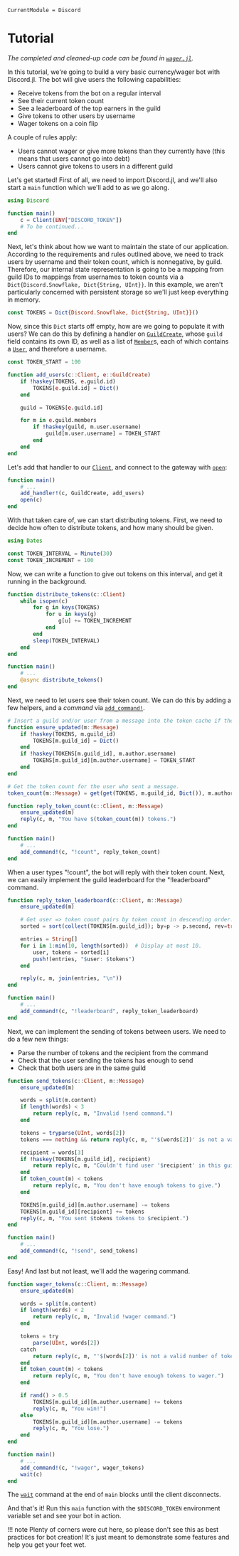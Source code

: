 ```@meta
CurrentModule = Discord
```

# Tutorial

*The completed and cleaned-up code can be found in [`wager.jl`](https://github.com/PurgePJ/Discord.jl/blob/master/examples/wager.jl).*

In this tutorial, we're going to build a very basic currency/wager bot with Discord.jl.
The bot will give users the following capabilities:

* Receive tokens from the bot on a regular interval
* See their current token count
* See a leaderboard of the top earners in the guild
* Give tokens to other users by username
* Wager tokens on a coin flip

A couple of rules apply:

* Users cannot wager or give more tokens than they currently have (this means that users cannot go into debt)
* Users cannot give tokens to users in a different guild

Let's get started! First of all, we need to import Discord.jl, and we'll also start a `main` function which we'll add to as we go along.

```julia
using Discord

function main()
    c = Client(ENV["DISCORD_TOKEN"])
    # To be continued...
end
```

Next, let's think about how we want to maintain the state of our application.
According to the requirements and rules outlined above, we need to track users by username and their token count, which is nonnegative, by guild.
Therefore, our internal state representation is going to be a mapping from guild IDs to mappings from usernames to token counts via a `Dict{Discord.Snowflake, Dict{String, UInt}}`.
In this example, we aren't particularly concerned with persistent storage so we'll just keep everything in memory.

```julia
const TOKENS = Dict{Discord.Snowflake, Dict{String, UInt}}()
```

Now, since this `Dict` starts off empty, how are we going to populate it with users?
We can do this by defining a handler on [`GuildCreate`](@ref), whose `guild` field contains its own ID, as well as a list of [`Member`](@ref)s, each of which contains a [`User`](@ref), and therefore a username.

```julia
const TOKEN_START = 100

function add_users(c::Client, e::GuildCreate)
    if !haskey(TOKENS, e.guild.id)
        TOKENS[e.guild.id] = Dict()
    end

    guild = TOKENS[e.guild.id]

    for m in e.guild.members
        if !haskey(guild, m.user.username)
            guild[m.user.username] = TOKEN_START
        end
    end
end
```

Let's add that handler to our [`Client`](@ref), and connect to the gateway with [`open`](@ref):

```julia
function main()
    # ...
    add_handler!(c, GuildCreate, add_users)
    open(c)
end
```

With that taken care of, we can start distributing tokens.
First, we need to decide how often to distribute tokens, and how many should be given.

```julia
using Dates

const TOKEN_INTERVAL = Minute(30)
const TOKEN_INCREMENT = 100
```

Now, we can write a function to give out tokens on this interval, and get it running in the background.

```julia
function distribute_tokens(c::Client)
    while isopen(c)
        for g in keys(TOKENS)
            for u in keys(g)
                g[u] += TOKEN_INCREMENT
            end
        end
        sleep(TOKEN_INTERVAL)
    end
end

function main()
    # ...
    @async distribute_tokens()
end
```

Next, we need to let users see their token count.
We can do this by adding a few helpers, and a *command* via [`add_command!`](@ref).

```julia
# Insert a guild and/or user from a message into the token cache if they don't exist.
function ensure_updated(m::Message)
    if !haskey(TOKENS, m.guild_id)
        TOKENS[m.guild_id] = Dict()
    end
    if !haskey(TOKENS[m.guild_id], m.author.username)
        TOKENS[m.guild_id][m.author.username] = TOKEN_START
    end
end

# Get the token count for the user who sent a message.
token_count(m::Message) = get(get(TOKENS, m.guild_id, Dict()), m.author.username, 0)

function reply_token_count(c::Client, m::Message)
    ensure_updated(m)
    reply(c, m, "You have $(token_count(m)) tokens.")
end

function main()
    # ...
    add_command!(c, "!count", reply_token_count)
end
```

When a user types "!count", the bot will reply with their token count.
Next, we can easily implement the guild leaderboard for the "!leaderboard" command.

```julia
function reply_token_leaderboard(c::Client, m::Message)
    ensure_updated(m)

    # Get user => token count pairs by token count in descending order.
    sorted = sort(collect(TOKENS[m.guild_id]); by=p -> p.second, rev=true)

    entries = String[]
    for i in 1:min(10, length(sorted))  # Display at most 10.
        user, tokens = sorted[i]
        push!(entries, "$user: $tokens")
    end

    reply(c, m, join(entries, "\n"))
end

function main()
    # ...
    add_command!(c, "!leaderboard", reply_token_leaderboard)
end
```

Next, we can implement the sending of tokens between users.
We need to do a few new things:

* Parse the number of tokens and the recipient from the command
* Check that the user sending the tokens has enough to send
* Check that both users are in the same guild

```julia
function send_tokens(c::Client, m::Message)
    ensure_updated(m)

    words = split(m.content)
    if length(words) < 3
        return reply(c, m, "Invalid !send command.")
    end

    tokens = tryparse(UInt, words[2])
    tokens === nothing && return reply(c, m, "'$(words[2])' is not a valid number.")

    recipient = words[3]
    if !haskey(TOKENS[m.guild_id], recipient)
        return reply(c, m, "Couldn't find user '$recipient' in this guild.")
    end
    if token_count(m) < tokens
        return reply(c, m, "You don't have enough tokens to give.")
    end

    TOKENS[m.guild_id][m.author.username] -= tokens
    TOKENS[m.guild_id][recipient] += tokens
    reply(c, m, "You sent $tokens tokens to $recipient.")
end

function main()
    # ...
    add_command!(c, "!send", send_tokens)
end
```

Easy!
And last but not least, we'll add the wagering command.

```julia
function wager_tokens(c::Client, m::Message)
    ensure_updated(m)

    words = split(m.content)
    if length(words) < 2
        return reply(c, m, "Invalid !wager command.")
    end

    tokens = try
        parse(UInt, words[2])
    catch
        return reply(c, m, "'$(words[2])' is not a valid number of tokens.")
    end
    if token_count(m) < tokens
        return reply(c, m, "You don't have enough tokens to wager.")
    end

    if rand() > 0.5
        TOKENS[m.guild_id][m.author.username] += tokens
        reply(c, m, "You win!")
    else
        TOKENS[m.guild_id][m.author.username] -= tokens
        reply(c, m, "You lose.")
    end
end

function main()
    # ...
    add_command!(c, "!wager", wager_tokens)
    wait(c)
end
```

The [`wait`](@ref) command at the end of `main` blocks until the client disconnects.

And that's it!
Run this `main` function with the `$DISCORD_TOKEN` environment variable set and see your bot in action.

!!! note
    Plenty of corners were cut here, so please don't see this as best practices for bot creation!
    It's just meant to demonstrate some features and help you get your feet wet.
